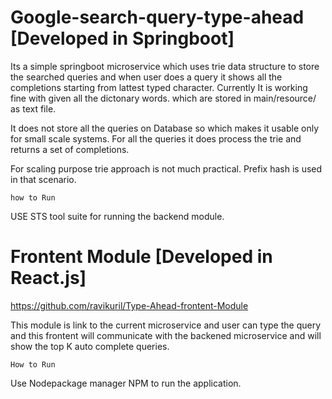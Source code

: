 # Google-search-query-type-ahead [Developed in Springboot]

Its a simple springboot microservice which uses trie data structure to store the searched queries and when user does a query it shows all the completions starting from lattest typed character.
Currently It is working fine with given all the dictonary words. which are stored in main/resource/ as text file.


It does not store all the queries on Database so which makes it usable only for small scale systems.
For all the queries it does process the trie and returns a set of completions.

For scaling purpose trie approach is not much practical. Prefix hash is used in that scenario.

`how to Run`

USE STS tool suite for running the backend module.

# Frontent Module [Developed in React.js]
https://github.com/ravikuril/Type-Ahead-frontent-Module 

This module is link to the current microservice and user can type the query and this frontent will communicate with the backened microservice and will show the top K auto complete queries.

`How to Run`

Use Nodepackage manager NPM to run the application.



